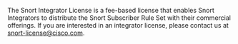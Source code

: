 The Snort Integrator License is a fee-based license that enables Snort Integrators to distribute the Snort Subscriber Rule Set with their commercial offerings. If you are interested in an integrator license, please contact us at [snort-license@cisco.com](snort-license@cisco.com).
